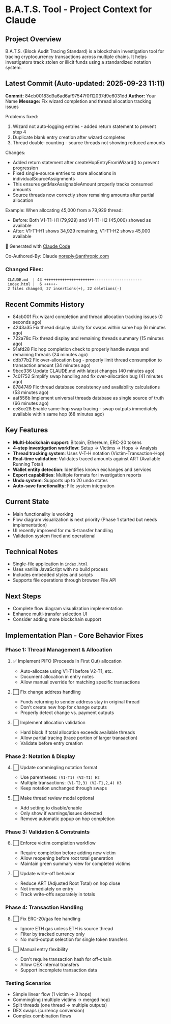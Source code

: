 # B.A.T.S. Tool - Project Context for Claude

## Project Overview
B.A.T.S. (Block Audit Tracing Standard) is a blockchain investigation tool for tracing cryptocurrency transactions across multiple chains. It helps investigators track stolen or illicit funds using a standardized notation system.

## Latest Commit (Auto-updated: 2025-09-23 11:11)

**Commit:** 84cb00183d9a6ad6af97547f0f12037d9e6031dd
**Author:** Your Name
**Message:** Fix wizard completion and thread allocation tracking issues

Problems fixed:
1. Wizard not auto-logging entries - added return statement to prevent step 4
2. Duplicate blank entry creation after wizard completes
3. Thread double-counting - source threads not showing reduced amounts

Changes:
- Added return statement after createHopEntryFromWizard() to prevent progression
- Fixed single-source entries to store allocations in individualSourceAssignments
- This ensures getMaxAssignableAmount properly tracks consumed amounts
- Source threads now correctly show remaining amounts after partial allocation

Example: When allocating 45,000 from a 79,929 thread:
- Before: Both V1-T1-H1 (79,929) and V1-T1-H2 (45,000) showed as available
- After: V1-T1-H1 shows 34,929 remaining, V1-T1-H2 shows 45,000 available

🤖 Generated with [Claude Code](https://claude.ai/code)

Co-Authored-By: Claude <noreply@anthropic.com>

### Changed Files:
```
 CLAUDE.md  | 43 ++++++++++++++++++++++---------------------
 index.html |  6 +++++-
 2 files changed, 27 insertions(+), 22 deletions(-)
```

## Recent Commits History

- 84cb001 Fix wizard completion and thread allocation tracking issues (0 seconds ago)
- 4243a35 Fix thread display clarity for swaps within same hop (6 minutes ago)
- 722a78c Fix thread display and remaining threads summary (15 minutes ago)
- 91afd28 Fix hop completion check to properly handle swaps and remaining threads (24 minutes ago)
- ddb77b2 Fix over-allocation bug - properly limit thread consumption to transaction amount (34 minutes ago)
- 9bcc336 Update CLAUDE.md with latest changes (40 minutes ago)
- 7c01752 Simplify swap handling and fix over-allocation bug (41 minutes ago)
- 8784749 Fix thread database consistency and availability calculations (53 minutes ago)
- aaf556b Implement universal threads database as single source of truth (66 minutes ago)
- ee8ce28 Enable same-hop swap tracing - swap outputs immediately available within same hop (68 minutes ago)

## Key Features
- **Multi-blockchain support**: Bitcoin, Ethereum, ERC-20 tokens
- **4-step investigation workflow**: Setup → Victims → Hops → Analysis
- **Thread tracking system**: Uses V-T-H notation (Victim-Transaction-Hop)
- **Real-time validation**: Validates traced amounts against ART (Available Running Total)
- **Wallet entity detection**: Identifies known exchanges and services
- **Export capabilities**: Multiple formats for investigation reports
- **Undo system**: Supports up to 20 undo states
- **Auto-save functionality**: File system integration

## Current State
- Main functionality is working
- Flow diagram visualization is next priority (Phase 1 started but needs implementation)
- UI recently improved for multi-transfer handling
- Validation system fixed and operational

## Technical Notes
- Single-file application in `index.html`
- Uses vanilla JavaScript with no build process
- Includes embedded styles and scripts
- Supports file operations through browser File API

## Next Steps
- Complete flow diagram visualization implementation
- Enhance multi-transfer selection UI
- Consider adding more blockchain support

## Implementation Plan - Core Behavior Fixes

### Phase 1: Thread Management & Allocation
1. ✅ Implement PIFO (Proceeds In First Out) allocation
   - Auto-allocate using V1-T1 before V2-T1, etc.
   - Document allocation in entry notes
   - Allow manual override for matching specific transactions

2. ⬜ Fix change address handling
   - Funds returning to sender address stay in original thread
   - Don't create new hop for change outputs
   - Properly detect change vs. payment outputs

3. ⬜ Implement allocation validation
   - Hard block if total allocation exceeds available threads
   - Allow partial tracing (trace portion of larger transaction)
   - Validate before entry creation

### Phase 2: Notation & Display
4. ⬜ Update commingling notation format
   - Use parentheses: `(V1-T1) (V2-T1) H2`
   - Multiple transactions: `(V1-T2,3) (V2-T1,2,4) H3`
   - Keep notation unchanged through swaps

5. ⬜ Make thread review modal optional
   - Add setting to disable/enable
   - Only show if warnings/issues detected
   - Remove automatic popup on hop completion

### Phase 3: Validation & Constraints
6. ⬜ Enforce victim completion workflow
   - Require completion before adding new victim
   - Allow reopening before root total generation
   - Maintain green summary view for completed victims

7. ⬜ Update write-off behavior
   - Reduce ART (Adjusted Root Total) on hop close
   - Not immediately on entry
   - Track write-offs separately in totals

### Phase 4: Transaction Handling
8. ⬜ Fix ERC-20/gas fee handling
   - Ignore ETH gas unless ETH is source thread
   - Filter by tracked currency only
   - No multi-output selection for single token transfers

9. ⬜ Manual entry flexibility
   - Don't require transaction hash for off-chain
   - Allow CEX internal transfers
   - Support incomplete transaction data

### Testing Scenarios
- Simple linear flow (1 victim → 3 hops)
- Commingling (multiple victims → merged hop)
- Split threads (one thread → multiple outputs)
- DEX swaps (currency conversion)
- Complex combination flows
